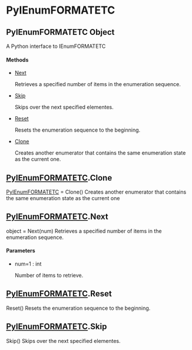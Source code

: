 # PyIEnumFORMATETC


## PyIEnumFORMATETC Object

A Python interface to IEnumFORMATETC

#### Methods

  - [Next](PyIEnumFORMATETC.md#pyienumformatetcnext)

    Retrieves a specified number of items in the enumeration sequence\.&nbsp;

  - [Skip](PyIEnumFORMATETC.md#pyienumformatetcskip)

    Skips over the next specified elementes\.&nbsp;

  - [Reset](PyIEnumFORMATETC.md#pyienumformatetcreset)

    Resets the enumeration sequence to the beginning\.&nbsp;

  - [Clone](PyIEnumFORMATETC.md#pyienumformatetcclone)

    Creates another enumerator that contains the same enumeration state as the current one\.&nbsp;


## [PyIEnumFORMATETC](PyIEnumFORMATETC.md#pyienumformatetc)\.Clone

[PyIEnumFORMATETC](PyIEnumFORMATETC.md#pyienumformatetc) = Clone\(\)
Creates another enumerator that contains the same enumeration state as the current one


## [PyIEnumFORMATETC](PyIEnumFORMATETC.md#pyienumformatetc)\.Next

object = Next\(num\)
Retrieves a specified number of items in the enumeration sequence\.

#### Parameters

  - num=1 : int

    Number of items to retrieve\.


## [PyIEnumFORMATETC](PyIEnumFORMATETC.md#pyienumformatetc)\.Reset

Reset\(\)
Resets the enumeration sequence to the beginning\.


## [PyIEnumFORMATETC](PyIEnumFORMATETC.md#pyienumformatetc)\.Skip

Skip\(\)
Skips over the next specified elementes\.